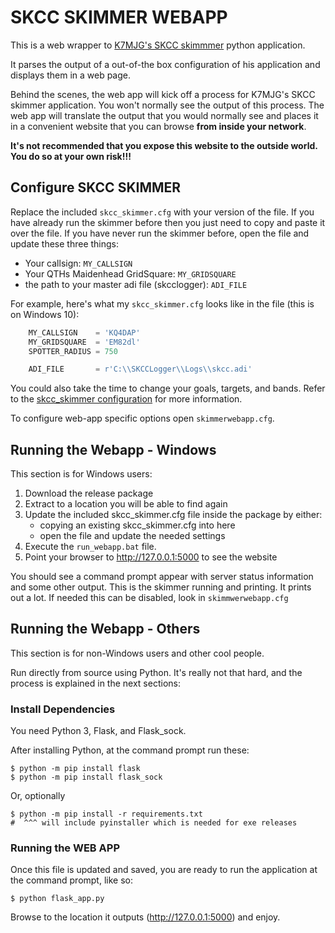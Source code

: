 # SKCC SKIMMER WEBAPP

This is a web wrapper to [K7MJG's SKCC skimmmer][1] python application.

It parses the output of a out-of-the box configuration of his application and displays
them in a web page.

Behind the scenes, the web app will kick off a process for K7MJG's SKCC skimmer
application. You won't normally see the output of this process. The web app will
translate the output that you would normally see and places it in a convenient
website that you can browse **from inside your network**. 

**It's not recommended that you expose this website to the outside world. You 
do so at your own risk!!!**

## Configure SKCC SKIMMER

Replace the included ```skcc_skimmer.cfg``` with your version of the file. If you
have already run the skimmer before then you just need to copy and paste it over
the file. If you have never run the skimmer before, open the file and update 
these three things: 

* Your callsign: `MY_CALLSIGN`
* Your QTHs Maidenhead GridSquare: `MY_GRIDSQUARE`
* the path to your master adi file (skcclogger): `ADI_FILE`

For example, here's what my ```skcc_skimmer.cfg``` looks like in the file (this 
is on Windows 10):

```python
    MY_CALLSIGN    = 'KQ4DAP'           
    MY_GRIDSQUARE  = 'EM82dl'           
    SPOTTER_RADIUS = 750          

    ADI_FILE       = r'C:\\SKCCLogger\\Logs\\skcc.adi'
```

You could also take the time to change your goals, targets, and bands. Refer to
the [skcc_skimmer configuration][2] for more information.

To configure web-app specific options open ```skimmerwebapp.cfg```.

## Running the Webapp - Windows

This section is for Windows users:

1) Download the release package
2) Extract to a location you will be able to find again
3) Update the included skcc_skimmer.cfg file inside the package by either:
   - copying an existing skcc_skimmer.cfg into here
   - open the file and update the needed settings
4) Execute the ```run_webapp.bat``` file.
5) Point your browser to http://127.0.0.1:5000 to see the website

You should see a command prompt appear with server status information and some other
output. This is the skimmer running and printing. It prints out a lot. If needed
this can be disabled, look in ```skimmwerwebapp.cfg```

## Running the Webapp - Others

This section is for non-Windows users and other cool people.

Run directly from source using Python. It's really not that hard, and the 
process is explained in the next sections:

### Install Dependencies

You need Python 3, Flask, and Flask_sock.

After installing Python, at the command prompt run these:

    $ python -m pip install flask
    $ python -m pip install flask_sock

Or, optionally

    $ python -m pip install -r requirements.txt    
    #  ^^^ will include pyinstaller which is needed for exe releases

### Running the WEB APP    

Once this file is updated and saved, you are ready to run the application at the command prompt, like so:

    $ python flask_app.py

Browse to the location it outputs (http://127.0.0.1:5000) and enjoy.


[1]: https://github.com/k7mjg/skcc_skimmer
[2]: https://www.k7mjg.com/#id_Configuration